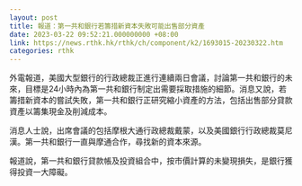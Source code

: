 ```yaml
---
layout: post
title: 報道：第一共和銀行若籌措新資本失敗可能出售部分資產
date: 2023-03-22 09:52:21.000000000 +08:00
link: https://news.rthk.hk/rthk/ch/component/k2/1693015-20230322.htm
categories: rthk
---
```


外電報道，美國大型銀行的行政總裁正進行連續兩日會議，討論第一共和銀行的未來，目標是24小時內為第一共和銀行制定出需要採取措施的細節。消息又說，若籌措新資本的嘗試失敗，第一共和銀行正研究縮小資產的方法，包括出售部分貸款資產以籌集現金及削減成本。

消息人士說，出席會議的包括摩根大通行政總裁戴蒙，以及美國銀行行政總裁莫尼漢。第一共和銀行一直與摩通合作，尋找新的資本來源。

報道說，第一共和銀行貸款帳及投資組合中，按市價計算的未變現損失，是銀行獲得投資一大障礙。
